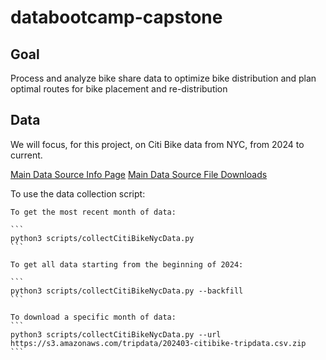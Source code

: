 # databootcamp-capstone

## Goal

Process and analyze bike share data to optimize bike distribution and plan optimal routes for bike placement and re-distribution

## Data

We will focus, for this project, on Citi Bike data from NYC, from 2024 to current.

[Main Data Source Info Page](https://citibikenyc.com/system-data)
[Main Data Source File Downloads](https://s3.amazonaws.com/tripdata/index.html)

To use the data collection script:

    To get the most recent month of data:

    ```
    python3 scripts/collectCitiBikeNycData.py
    ```

    To get all data starting from the beginning of 2024:

    ```
    python3 scripts/collectCitiBikeNycData.py --backfill
    ```

    To download a specific month of data:
    ```
    python3 scripts/collectCitiBikeNycData.py --url https://s3.amazonaws.com/tripdata/202403-citibike-tripdata.csv.zip
    ```